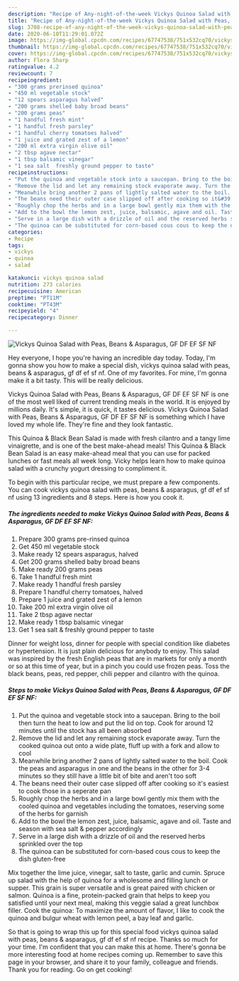 ```yaml
---
description: "Recipe of Any-night-of-the-week Vickys Quinoa Salad with Peas, Beans &amp;amp; Asparagus, GF DF EF SF NF"
title: "Recipe of Any-night-of-the-week Vickys Quinoa Salad with Peas, Beans &amp;amp; Asparagus, GF DF EF SF NF"
slug: 3708-recipe-of-any-night-of-the-week-vickys-quinoa-salad-with-peas-beans-and-amp-asparagus-gf-df-ef-sf-nf
date: 2020-06-10T11:29:01.072Z
image: https://img-global.cpcdn.com/recipes/67747538/751x532cq70/vickys-quinoa-salad-with-peas-beans-asparagus-gf-df-ef-sf-nf-recipe-main-photo.jpg
thumbnail: https://img-global.cpcdn.com/recipes/67747538/751x532cq70/vickys-quinoa-salad-with-peas-beans-asparagus-gf-df-ef-sf-nf-recipe-main-photo.jpg
cover: https://img-global.cpcdn.com/recipes/67747538/751x532cq70/vickys-quinoa-salad-with-peas-beans-asparagus-gf-df-ef-sf-nf-recipe-main-photo.jpg
author: Flora Sharp
ratingvalue: 4.2
reviewcount: 7
recipeingredient:
- "300 grams prerinsed quinoa"
- "450 ml vegetable stock"
- "12 spears asparagus halved"
- "200 grams shelled baby broad beans"
- "200 grams peas"
- "1 handful fresh mint"
- "1 handful fresh parsley"
- "1 handful cherry tomatoes halved"
- "1 juice and grated zest of a lemon"
- "200 ml extra virgin olive oil"
- "2 tbsp agave nectar"
- "1 tbsp balsamic vinegar"
- "1 sea salt  freshly ground pepper to taste"
recipeinstructions:
- "Put the quinoa and vegetable stock into a saucepan. Bring to the boil then turn the heat to low and put the lid on top. Cook for around 12 minutes until the stock has all been absorbed"
- "Remove the lid and let any remaining stock evaporate away. Turn the cooked quinoa out onto a wide plate, fluff up with a fork and allow to cool"
- "Meanwhile bring another 2 pans of lightly salted water to the boil. Cook the peas and asparagus in one and the beans in the other for 3-4 minutes so they still have a little bit of bite and aren&#39;t too soft"
- "The beans need their outer case slipped off after cooking so it&#39;s easiest to cook those in a seperate pan"
- "Roughly chop the herbs and in a large bowl gently mix them with the cooled quinoa and vegetables including the tomatoes, reserving some of the herbs for garnish"
- "Add to the bowl the lemon zest, juice, balsamic, agave and oil. Taste and season with sea salt &amp; pepper accordingly"
- "Serve in a large dish with a drizzle of oil and the reserved herbs sprinkled over the top"
- "The quinoa can be substituted for corn-based cous cous to keep the dish gluten-free"
categories:
- Recipe
tags:
- vickys
- quinoa
- salad

katakunci: vickys quinoa salad 
nutrition: 273 calories
recipecuisine: American
preptime: "PT11M"
cooktime: "PT43M"
recipeyield: "4"
recipecategory: Dinner

---
```



![Vickys Quinoa Salad with Peas, Beans &amp; Asparagus, GF DF EF SF NF](https://img-global.cpcdn.com/recipes/67747538/751x532cq70/vickys-quinoa-salad-with-peas-beans-asparagus-gf-df-ef-sf-nf-recipe-main-photo.jpg)

Hey everyone, I hope you're having an incredible day today. Today, I'm gonna show you how to make a special dish, vickys quinoa salad with peas, beans &amp; asparagus, gf df ef sf nf. One of my favorites. For mine, I'm gonna make it a bit tasty. This will be really delicious.

Vickys Quinoa Salad with Peas, Beans &amp; Asparagus, GF DF EF SF NF is one of the most well liked of current trending meals in the world. It is enjoyed by millions daily. It's simple, it is quick, it tastes delicious. Vickys Quinoa Salad with Peas, Beans &amp; Asparagus, GF DF EF SF NF is something which I have loved my whole life. They're fine and they look fantastic.

This Quinoa &amp; Black Bean Salad is made with fresh cilantro and a tangy lime vinaigrette, and is one of the best make-ahead meals! This Quinoa &amp; Black Bean Salad is an easy make-ahead meal that you can use for packed lunches or fast meals all week long. Vicky helps learn how to make quinoa salad with a crunchy yogurt dressing to compliment it.


To begin with this particular recipe, we must prepare a few components. You can cook vickys quinoa salad with peas, beans &amp; asparagus, gf df ef sf nf using 13 ingredients and 8 steps. Here is how you cook it.

<!--inarticleads1-->

##### The ingredients needed to make Vickys Quinoa Salad with Peas, Beans &amp; Asparagus, GF DF EF SF NF:

1. Prepare 300 grams pre-rinsed quinoa
1. Get 450 ml vegetable stock
1. Make ready 12 spears asparagus, halved
1. Get 200 grams shelled baby broad beans
1. Make ready 200 grams peas
1. Take 1 handful fresh mint
1. Make ready 1 handful fresh parsley
1. Prepare 1 handful cherry tomatoes, halved
1. Prepare 1 juice and grated zest of a lemon
1. Take 200 ml extra virgin olive oil
1. Take 2 tbsp agave nectar
1. Make ready 1 tbsp balsamic vinegar
1. Get 1 sea salt &amp; freshly ground pepper to taste


Dinner for weight loss, dinner for people with special condition like diabetes or hypertension. It is just plain delicious for anybody to enjoy. This salad was inspired by the fresh English peas that are in markets for only a month or so at this time of year, but in a pinch you could use frozen peas. Toss the black beans, peas, red pepper, chili pepper and cilantro with the quinoa. 

<!--inarticleads2-->

##### Steps to make Vickys Quinoa Salad with Peas, Beans &amp; Asparagus, GF DF EF SF NF:

1. Put the quinoa and vegetable stock into a saucepan. Bring to the boil then turn the heat to low and put the lid on top. Cook for around 12 minutes until the stock has all been absorbed
1. Remove the lid and let any remaining stock evaporate away. Turn the cooked quinoa out onto a wide plate, fluff up with a fork and allow to cool
1. Meanwhile bring another 2 pans of lightly salted water to the boil. Cook the peas and asparagus in one and the beans in the other for 3-4 minutes so they still have a little bit of bite and aren&#39;t too soft
1. The beans need their outer case slipped off after cooking so it&#39;s easiest to cook those in a seperate pan
1. Roughly chop the herbs and in a large bowl gently mix them with the cooled quinoa and vegetables including the tomatoes, reserving some of the herbs for garnish
1. Add to the bowl the lemon zest, juice, balsamic, agave and oil. Taste and season with sea salt &amp; pepper accordingly
1. Serve in a large dish with a drizzle of oil and the reserved herbs sprinkled over the top
1. The quinoa can be substituted for corn-based cous cous to keep the dish gluten-free


Mix together the lime juice, vinegar, salt to taste, garlic and cumin. Spruce up salad with the help of quinoa for a wholesome and filling lunch or supper. This grain is super versatile and is great paired with chicken or salmon. Quinoa is a fine, protein-packed grain that helps to keep you satisfied until your next meal, making this veggie salad a great lunchbox filler. Cook the quinoa: To maximize the amount of flavor, I like to cook the quinoa and bulgur wheat with lemon peel, a bay leaf and garlic. 

So that is going to wrap this up for this special food vickys quinoa salad with peas, beans &amp; asparagus, gf df ef sf nf recipe. Thanks so much for your time. I'm confident that you can make this at home. There's gonna be more interesting food at home recipes coming up. Remember to save this page in your browser, and share it to your family, colleague and friends. Thank you for reading. Go on get cooking!

